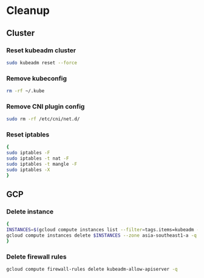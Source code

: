 # Cleanup

## Cluster

### Reset kubeadm cluster

```bash
sudo kubeadm reset --force
```

### Remove kubeconfig

```bash
rm -rf ~/.kube
```

### Remove CNI plugin config

```bash
sudo rm -rf /etc/cni/net.d/
```

### Reset iptables

```bash
{
sudo iptables -F
sudo iptables -t nat -F
sudo iptables -t mangle -F
sudo iptables -X
}
```

## GCP

### Delete instance

```bash
{
INSTANCES=$(gcloud compute instances list --filter=tags.items=kubeadm --format='value(name)')
gcloud compute instances delete $INSTANCES --zone asia-southeast1-a -q
}
```

### Delete firewall rules

```bash
gcloud compute firewall-rules delete kubeadm-allow-apiserver -q
```